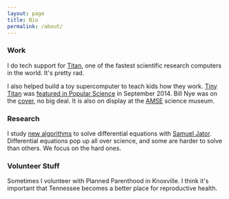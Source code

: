 ```yaml
---
layout: page
title: Bio
permalink: /about/
---
```


### Work
I do tech support for [Titan](https://www.olcf.ornl.gov/titan/), one of the fastest scientific research computers in the world. It's pretty rad.

I also helped build a toy supercomputer to teach kids how they work. [Tiny Titan](https://github.com/Tinytitan) was [featured in Popular Science](http://www.popsci.com/article/diy/supersize-your-diy-computing-tiny-titan) in September 2014. Bill Nye was on the [cover](http://www.popsci.com/article/science/now-live-september-2014-issue-popular-science-magazine), no big deal. It is also on display at the [AMSE](http://amse.org/) science museum.

### Research
I study [new algorithms](http://link.springer.com/article/10.1007%2Fs11075-012-9562-1) to solve differential equations with [Samuel Jator](http://www.researchgate.net/profile/Samuel_Jator). Differential equations pop up all over science, and some are harder to solve than others. We focus on the hard ones.

### Volunteer Stuff
Sometimes I volunteer with Planned Parenthood in Knoxville. I think it's important that Tennessee becomes a better place for reproductive health.
